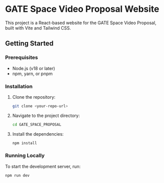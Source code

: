 # GATE Space Video Proposal Website

This project is a React-based website for the GATE Space Video Proposal, built with Vite and Tailwind CSS.

## Getting Started

### Prerequisites

- Node.js (v18 or later)
- npm, yarn, or pnpm

### Installation

1.  Clone the repository:
    ```sh
    git clone <your-repo-url>
    ```
2.  Navigate to the project directory:
    ```sh
    cd GATE_SPACE_PROPOSAL
    ```
3.  Install the dependencies:
    ```sh
    npm install
    ```

### Running Locally

To start the development server, run:
```sh
npm run dev